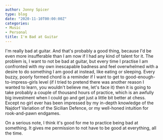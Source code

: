 ```yaml
---
author: Jonny Spicer
type: blog
date: "2020-11-10T00:00:00Z"
categories:
- Music
- Personal
title: I'm Bad at Guitar
---
```

I'm really bad at guitar. And that's probably a good thing, because I'd be even more insufferable than I am now if I had any kind of talent for it. The problem is, I want to not be
bad at guitar, but every time I practise I am confronted with my own inescapable badness and feel overwhelmed with a desire to do something I am good at instead, like eating or
sleeping. Every buzzy, poorly formed chord is a reminder if I want to get to good-enough-to-impress-girls level (if I tried to pretend there was another reason I wanted to learn, you
wouldn't believe me, let's face it) then it is going to take probably a couple of thousand hours of practice, which is an awfully big investment when I could go and get just a little
bit better at chess. Except no girl ever has been impressed by my in-depth knowledge of the Najdorf Variation of the Sicilian Defence, or my well-honed intuition for rook-and-pawn
endgames.

On a serious note, I think it's good for me to practice being bad at something. It gives me permission to not have to be good at everything, all the time.
